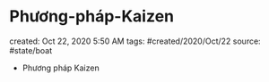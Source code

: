 # Phương-pháp-Kaizen

created: Oct 22, 2020 5:50 AM
tags: #created/2020/Oct/22
source: #state/boat 

- Phương pháp Kaizen